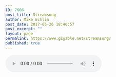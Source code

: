 ```yaml
---
ID: 7666
post_title: Streamsong
author: Mike Echlin
post_date: 2017-05-26 18:46:57
post_excerpt: ""
layout: page
permalink: https://www.gigable.net/streamsong/
published: true
---
```

<script>
var queryString= window.location.search;
queryString = queryString.substring(51);
var tune = queryString.slice (0, -4);
var song = "https://s3-us-west-2_amazonaws_com/gigable_tracks/" + tune + ".mp3";
document.write(song);
</script>

<audio controls="controls">
<source src="song" type="audio/mp3" />
<!-- Fallback for older browsers -->
Your browser doesn't support html5 audio
</audio>